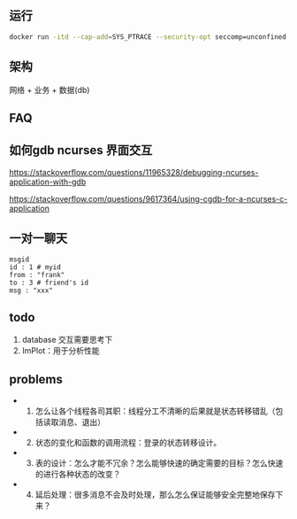 ## 运行

```bash
docker run -itd --cap-add=SYS_PTRACE --security-opt seccomp=unconfined -p 9000:22 -p 9001:9001 -v /Users/frank/Documents/pro:/home/pro burger:v1 /bin/bash
```

## 架构

网络 + 业务 + 数据(db)


## FAQ

## 如何gdb ncurses 界面交互

https://stackoverflow.com/questions/11965328/debugging-ncurses-application-with-gdb

https://stackoverflow.com/questions/9617364/using-cgdb-for-a-ncurses-c-application

## 一对一聊天

```
msgid 
id : 1 # myid
from : "frank"
to : 3 # friend's id
msg : "xxx"
```

## todo 

1. database 交互需要思考下
2. ImPlot：用于分析性能


## problems

* 1. 怎么让各个线程各司其职：线程分工不清晰的后果就是状态转移错乱（包括读取消息、退出）
* 2. 状态的变化和函数的调用流程：登录的状态转移设计。
* 3. 表的设计：怎么才能不冗余？怎么能够快速的确定需要的目标？怎么快速的进行各种状态的改变？
* 4. 延后处理：很多消息不会及时处理，那么怎么保证能够安全完整地保存下来？